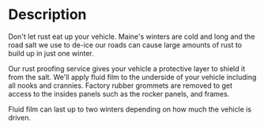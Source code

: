 # Description

Don't let rust eat up your vehicle. Maine's winters are cold and long and the road salt we use to de-ice our roads can cause large amounts of rust to build up in just one winter. 

Our rust proofing service gives your vehicle a protective layer to shield it from the salt. We'll apply fluid film to the underside of your vehicle including all nooks and crannies. Factory rubber grommets are removed to get access to the insides panels such as the rocker panels, and frames. 

Fluid film can last up to two winters depending on how much the vehicle is driven.